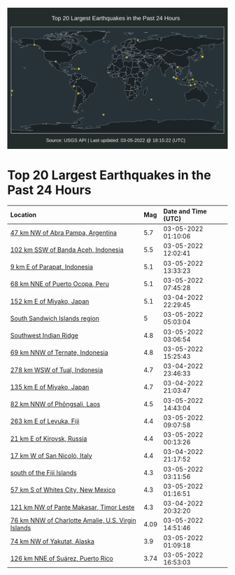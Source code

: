![Map](./map.png)

# Top 20 Largest Earthquakes in the Past 24 Hours

| Location | Mag | Date and Time (UTC) |
|:---|:---|:---|
| [47 km NW of Abra Pampa, Argentina](https://earthquake.usgs.gov/earthquakes/eventpage/us6000h27y) | 5.7 | 03-05-2022 01:10:06 |
| [102 km SSW of Banda Aceh, Indonesia](https://earthquake.usgs.gov/earthquakes/eventpage/us6000h2an) | 5.5 | 03-05-2022 12:02:41 |
| [9 km E of Parapat, Indonesia](https://earthquake.usgs.gov/earthquakes/eventpage/us6000h2cv) | 5.1 | 03-05-2022 13:33:23 |
| [68 km NNE of Puerto Ocopa, Peru](https://earthquake.usgs.gov/earthquakes/eventpage/us6000h29g) | 5.1 | 03-05-2022 07:45:28 |
| [152 km E of Miyako, Japan](https://earthquake.usgs.gov/earthquakes/eventpage/us6000h278) | 5.1 | 03-04-2022 22:29:45 |
| [South Sandwich Islands region](https://earthquake.usgs.gov/earthquakes/eventpage/us6000h28x) | 5 | 03-05-2022 05:03:04 |
| [Southwest Indian Ridge](https://earthquake.usgs.gov/earthquakes/eventpage/us6000h28k) | 4.8 | 03-05-2022 03:06:54 |
| [69 km NNW of Ternate, Indonesia](https://earthquake.usgs.gov/earthquakes/eventpage/us6000h2dv) | 4.8 | 03-05-2022 15:25:43 |
| [278 km WSW of Tual, Indonesia](https://earthquake.usgs.gov/earthquakes/eventpage/us6000h27l) | 4.7 | 03-04-2022 23:46:33 |
| [135 km E of Miyako, Japan](https://earthquake.usgs.gov/earthquakes/eventpage/us6000h25n) | 4.7 | 03-04-2022 21:03:47 |
| [82 km NNW of Phôngsali, Laos](https://earthquake.usgs.gov/earthquakes/eventpage/us6000h2db) | 4.5 | 03-05-2022 14:43:04 |
| [263 km E of Levuka, Fiji](https://earthquake.usgs.gov/earthquakes/eventpage/us6000h2a4) | 4.4 | 03-05-2022 09:07:58 |
| [21 km E of Kirovsk, Russia](https://earthquake.usgs.gov/earthquakes/eventpage/us6000h27r) | 4.4 | 03-05-2022 00:13:26 |
| [17 km W of San Nicolò, Italy](https://earthquake.usgs.gov/earthquakes/eventpage/us6000h25u) | 4.4 | 03-04-2022 21:17:52 |
| [south of the Fiji Islands](https://earthquake.usgs.gov/earthquakes/eventpage/us6000h28l) | 4.3 | 03-05-2022 03:11:56 |
| [57 km S of Whites City, New Mexico](https://earthquake.usgs.gov/earthquakes/eventpage/tx2022elfg) | 4.3 | 03-05-2022 01:16:51 |
| [121 km NW of Pante Makasar, Timor Leste](https://earthquake.usgs.gov/earthquakes/eventpage/us6000h25d) | 4.3 | 03-04-2022 20:32:20 |
| [76 km NNW of Charlotte Amalie, U.S. Virgin Islands](https://earthquake.usgs.gov/earthquakes/eventpage/pr2022064000) | 4.09 | 03-05-2022 14:51:46 |
| [74 km NW of Yakutat, Alaska](https://earthquake.usgs.gov/earthquakes/eventpage/ak0222xv1m5j) | 3.9 | 03-05-2022 01:09:18 |
| [126 km NNE of Suárez, Puerto Rico](https://earthquake.usgs.gov/earthquakes/eventpage/pr2022064001) | 3.74 | 03-05-2022 16:53:03 |
